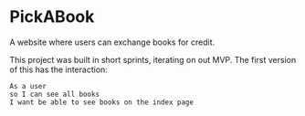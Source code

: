 # PickABook

A website where users can exchange books for credit.

This project was built in short sprints, iterating on out MVP. The first version of this has the interaction:

```
As a user
so I can see all books
I want be able to see books on the index page
```
